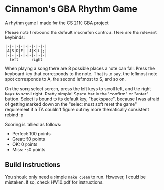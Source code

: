 # Cinnamon's GBA Rhythm Game

A rhythm game I made for the CS 2110 GBA project.

Please note I rebound the default mednafen controls. Here are the relevant keybinds:
```
|-|-|-|-|-|-|-|-|-|
|A|S|D|F| |J|K|L|;|
|-|-|-|-|-|-|-|-|-|
  left      right
```
When playing a song there are 8 possible places a note can fall. Press the keyboard key that corresponds to the note. That is to say, the leftmost note spot corresponds to A, the second leftmost to S, and so on.

On the song select screen, press the left keys to scroll left, and the right keys to scroll right. Pretty simple! Space bar is the "confirm" or "enter" button. Select is bound to its default key, "backspace", because I was afraid of getting marked down on the "select must soft reset the game" requirement if a TA couldn't figure out my more thematically consistent rebind :p

Scoring is tallied as follows:
* Perfect: 100 points
* Great: 50 points
* OK: 0 points
* Miss: -50 points

## Build instructions
You should only need a simple `make clean` to run. However, I could be mistaken. If so, check HW10.pdf for instructions.